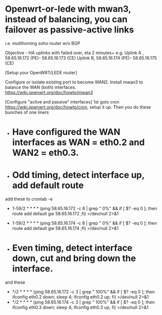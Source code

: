# Openwrt-or-lede with mwan3, instead of balancing, you can failover as passive-active links
i.e.  mutlihoming soho router w/o BGP

Objective - HA uplinks with failed over, eta 2 minutes+
e.g. Uplink A , 58.65.16.172 (PE)- 58.65.16.173 (CE)
     Uplink B,  58.65.16.174 (PE)- 58.65.16.175 (CE)
     

[Setup your OpenWRT/LEDE router]

Configure or isolate existing port to become WAN2.
Install mwan3 to balance the WAN (both) interfaces.
https://wiki.openwrt.org/doc/howto/mwan3

[Configure "active and passive" interfaces]
1st goto cron https://wiki.openwrt.org/doc/howto/cron, setup it up.
Then you do these bunches of one liners

- # Have configured the WAN interfaces as WAN = eth0.2 and WAN2 = eth0.3. 
- # Odd timing, detect interface up, add default route

 add these to crontab -e
- 1-59/2 * * * * (ping 58.65.16.172 -c 8 | grep " 0%" && if [ $? -eq 0 ]; then route add default gw 58.65.16.172 ;fi) >/dev/null 2>&1
- 1-59/2 * * * * (ping 58.65.16.174 -c 8 | grep " 0%" && if [ $? -eq 0 ]; then route add default gw 58.65.16.174 ;fi) >/dev/null 2>&1

- # Even timing, detect interface down, cut and bring down the interface.
 and these
- */2 * * * * (ping 58.65.16.172 -c 3 | grep " 100%" && if [ $? -eq 0 ]; then ifconfig eth0.2 down; sleep 4; ifconfig eth0.2 up; fi) >/dev/null 2>&1
- */2 * * * * (ping 58.65.16.174 -c 3 | grep " 100%" && if [ $? -eq 0 ]; then ifconfig eth0.3 down; sleep 4; ifconfig eth0.3 up; fi) >/dev/null 2>&1



